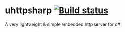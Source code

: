 # uhttpsharp [![Build status](https://ci.appveyor.com/api/projects/status?id=308vqcmqu32syyub)](https://ci.appveyor.com/project/uhttpsharp)

A very lightweight & simple embedded http server for c# 
